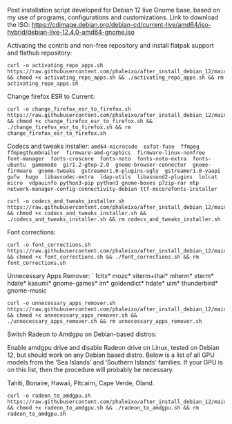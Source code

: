 Post installation script developed for Debian 12 live Gnome base, based on my use of programs, configurations and customizations.
Link to download the ISO:
https://cdimage.debian.org/debian-cd/current-live/amd64/iso-hybrid/debian-live-12.4.0-amd64-gnome.iso

Activating the contrib and non-free repository and install flatpak support and flathub repository:
```
curl -o activating_repo_apps.sh https://raw.githubusercontent.com/phaleixo/after_install_debian_12/main/activating_repo_apps.sh && chmod +x activating_repo_apps.sh && ./activating_repo_apps.sh && rm activating_repo_apps.sh
```
Change firefox ESR to Current:

```
curl -o change_firefox_esr_to_firefox.sh https://raw.githubusercontent.com/phaleixo/after_install_debian_12/main/change_firefox_esr_to_firefox.sh && chmod +x change_firefox_esr_to_firefox.sh && ./change_firefox_esr_to_firefox.sh && rm change_firefox_esr_to_firefox.sh
```
Codecs and tweaks installer:
`
amd64-microcode 
	exfat-fuse 
	ffmpeg 
	ffmpegthumbnailer 
	firmware-amd-graphics 
	firmware-linux-nonfree 
	font-manager 
	fonts-croscore 
	fonts-noto 
	fonts-noto-extra 
	fonts-ubuntu 
	gamemode 
	gir1.2-gtop-2.0 
	gnome-browser-connector 
	gnome-firmware 
	gnome-tweaks 
	gstreamer1.0-plugins-ugly 
	gstreamer1.0-vaapi 
	gufw 
	hugo 
	libavcodec-extra 
	ldap-utils 
	libasound2-plugins 
	lolcat
	micro 
	vdpauinfo
	python3-pip
	python3
	gnome-boxes
	p7zip-rar
	ntp
	network-manager-config-connectivity-debian
	ttf-mscorefonts-installer
`
```
curl -o codecs_and_tweaks_installer.sh https://raw.githubusercontent.com/phaleixo/after_install_debian_12/main/codecs_and_tweaks_installer.sh && chmod +x codecs_and_tweaks_installer.sh && ./codecs_and_tweaks_installer.sh && rm codecs_and_tweaks_installer.sh
```
Font corrections:
```
curl -o font_corrections.sh https://raw.githubusercontent.com/phaleixo/after_install_debian_12/main/font_corrections.sh && chmod +x font_corrections.sh && ./font_corrections.sh && rm font_corrections.sh
```
Unnecessary Apps Remover:
`
    fcitx*
    mozc*
    xiterm+thai*
    mlterm*
    xterm*
    hdate*
    kasumi*
    gnome-games*
    im*
    goldendict*
    hdate*
    uim*
    thunderbird*
    gnome-music
```
curl -o unnecessary_apps_remover.sh https://raw.githubusercontent.com/phaleixo/after_install_debian_12/main/unnecessary_apps_remover.sh && chmod +x unnecessary_apps_remover.sh && ./unnecessary_apps_remover.sh && rm unnecessary_apps_remover.sh
```
Switch Radeon to Amdgpu on Debian-based distros:

Enable amdgpu drive and disable Radeon drive on Linux, tested on Debian 12, but should work on any Debian based distro. Below is a list of all GPU models from the ‘Sea Islands’ and ‘Southern Islands’ families. If your GPU is on this list, then the procedure will probably be necessary.

Tahiti, Bonaire, Hawaii, Pitcairn, Cape Verde, Oland.
```
curl -o radeon_to_amdgpu.sh https://raw.githubusercontent.com/phaleixo/after_install_debian_12/main/radeon_to_amdgpu.sh && chmod +x radeon_to_amdgpu.sh && ./radeon_to_amdgpu.sh && rm radeon_to_amdgpu.sh
```

